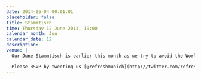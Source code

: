 ```yaml
---
date: 2014-06-04 00:01:01
placeholder: false
title: Stammtisch
time: Thursday 12 June 2014, 19:00
calendar_month: Jun
calendar_date: 12
description: 
venue: |
  Our June Stammtisch is earlier this month as we try to avoid the World Cup.

  Please RSVP by tweeting us [@refreshmunich](http://twitter.com/refreshmunich) by Monday 9 June, because we'll need an accurate head count for Thursday. We'll announce location by Monday too.
---
```


